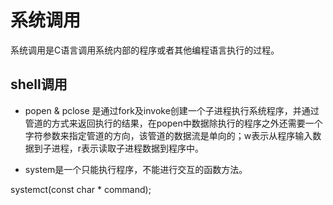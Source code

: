 # 系统调用

系统调用是C语言调用系统内部的程序或者其他编程语言执行的过程。

## shell调用

* popen & pclose 是通过fork及invoke创建一个子进程执行系统程序，并通过管道的方式来返回执行的结果，在popen中数据除执行的程序之外还需要一个字符参数来指定管道的方向，该管道的数据流是单向的；w表示从程序输入数据到子进程，r表示读取子进程数据到程序中。

* system是一个只能执行程序，不能进行交互的函数方法。

systemct(const char * command);